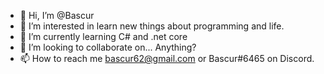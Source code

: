 - 👋 Hi, I’m @Bascur
- 👀 I’m interested in learn new things about programming and life.
- 🌱 I’m currently learning C# and .net core
- 💞️ I’m looking to collaborate on... Anything?
- 📫 How to reach me bascur62@gmail.com or Bascur#6465 on Discord.

<!---
Bascur/Bascur is a ✨ special ✨ repository because its `README.md` (this file) appears on your GitHub profile.
You can click the Preview link to take a look at your changes.
--->
